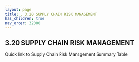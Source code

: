 ```yaml
---
layout: page
title: . 3.20 SUPPLY CHAIN RISK MANAGEMENT 
has_children: true
nav_order: 32000 
---
```


## 3.20 SUPPLY CHAIN RISK MANAGEMENT

Quick link to Supply Chain Risk Management Summary Table
